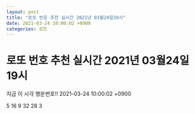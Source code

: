 ```yaml
---
layout: post
title: "로또 번호 추천 실시간 2021년 03월24일19시"
date: 2021-03-24 10:00:02 +0900
categories: 로또
---
```


# 로또 번호 추천 실시간 2021년 03월24일19시

지금 이 시각 행운번호!! 2021-03-24 10:00:02 +0900

 5  16  9  32  28  3 

